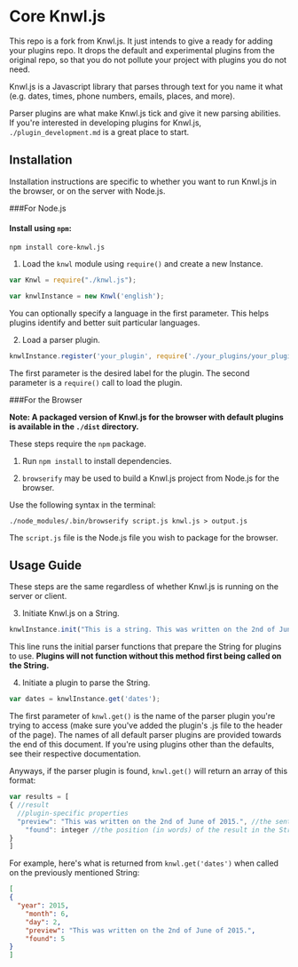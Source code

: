 # Core Knwl.js

This repo is a fork from Knwl.js. It just intends to give a ready for adding
your plugins repo. It drops the default and experimental plugins from the
original repo, so that you do not pollute your project with plugins you do not
need.

Knwl.js is a Javascript library that parses through text for you name it what (e.g. dates, times, phone numbers, emails, places, and more). 

Parser plugins are what make Knwl.js tick and give it new parsing abilities.  
If you're interested in developing plugins for Knwl.js, ```./plugin_development.md``` is a great place to start.

## Installation

Installation instructions are specific to whether you want to run Knwl.js in the browser, or on the server with Node.js.

###For Node.js

#### Install using ```npm```:

```console
npm install core-knwl.js
```

1. Load the ```knwl``` module using ```require()``` and create a new Instance.

```javascript
var Knwl = require("./knwl.js");

var knwlInstance = new Knwl('english');
```

You can optionally specify a language in the first parameter. This helps plugins identify and better suit particular languages.

2. Load a parser plugin.

```javascript
knwlInstance.register('your_plugin', require('./your_plugins/your_plugin'));
```

The first parameter is the desired label for the plugin. The second parameter is a ```require()``` call to load the plugin.

###For the Browser

**Note: A packaged version of Knwl.js for the browser with default plugins is available in the ```./dist``` directory.**

These steps require the ```npm``` package.

1. Run ```npm install``` to install dependencies.

2. ```browserify``` may be used to build a Knwl.js project from Node.js for the browser.

Use the following syntax in the terminal:

```console
./node_modules/.bin/browserify script.js knwl.js > output.js
```

The ```script.js``` file is the Node.js file you wish to package for the browser.

## Usage Guide

These steps are the same regardless of whether Knwl.js is running on the server or client.

3. Initiate Knwl.js on a String.

``` javascript
knwlInstance.init("This is a string. This was written on the 2nd of June, of 2015.");
```

This line runs the initial parser functions that
prepare the String for plugins to use. **Plugins
will not function without this method first being called
on the String.**

4. Initiate a plugin to parse the String.

``` javascript
var dates = knwlInstance.get('dates');
```

The first parameter of ```knwl.get()``` is the
name of the parser plugin you're trying to access (make sure you've added the plugin's .js file to the header of the page).
The names of all default parser plugins are provided
towards the end of this document. If you're using
plugins other than the defaults, see their respective
documentation.

Anyways, if the parser plugin is found, ```knwl.get()``` will return
an array of this format:

```javascript
var results = [
{ //result
  //plugin-specific properties
  "preview": "This was written on the 2nd of June of 2015.", //the sentence of rough location of the data from the String
    "found": integer //the position (in words) of the result in the String
}
]
```

For example, here's what is returned from ```knwl.get('dates')``` when called on the previously mentioned String:

```json
[
{
  "year": 2015,
    "month": 6,
    "day": 2,
    "preview": "This was written on the 2nd of June of 2015.",
    "found": 5
}
]
```
